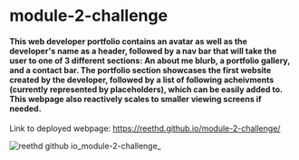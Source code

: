 # module-2-challenge

#### This web developer portfolio contains an avatar as well as the developer's name as a header, followed by a nav bar that will take the user to one of 3 different sections: An about me blurb, a portfolio gallery, and a contact bar. The portfolio section showcases the first website created by the developer, followed by a list of following acheivments (currently represented by placeholders), which can be easily added to. This webpage also reactively scales to smaller viewing screens if needed.

Link to deployed webpage: https://reethd.github.io/module-2-challenge/

![reethd github io_module-2-challenge_](https://user-images.githubusercontent.com/115037176/199346218-1eaeceda-2cd8-4b04-9c09-0a52bbe986e0.png)


